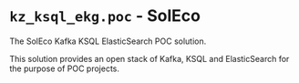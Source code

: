 # `kz_ksql_ekg.poc` - SolEco

The SolEco Kafka KSQL ElasticSearch POC solution.  

This solution provides an open stack of Kafka, KSQL and ElasticSearch for the purpose of POC projects.  
